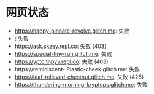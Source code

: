 # 网页状态
- https://happy-pinnate-revolve.glitch.me: 失败
- : 失败
- https://ask.skzey.repl.co: 失败 (403)
- https://special-tiny-run.glitch.me: 失败
- https://ypto.tnpyv.repl.co: 失败 (403)
- https://reminiscent- Plastic-cheek.glitch.me: 失败
- https://leaf-relieved-chestnut.glitch.me: 失败 (426)
- https://thundering-morning-kryptops.glitch.me: 失败
